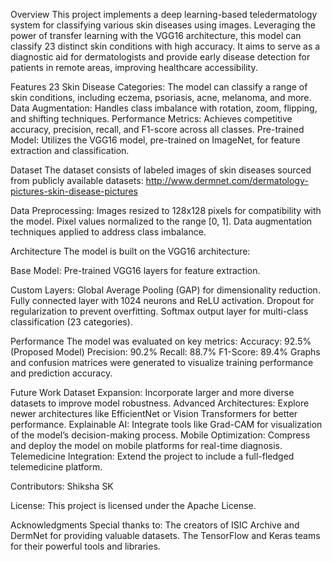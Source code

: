 Overview
This project implements a deep learning-based teledermatology system for classifying various skin diseases using images. Leveraging the power of transfer learning with the VGG16 architecture, this model can classify 23 distinct skin conditions with high accuracy. It aims to serve as a diagnostic aid for dermatologists and provide early disease detection for patients in remote areas, improving healthcare accessibility.

Features
23 Skin Disease Categories: The model can classify a range of skin conditions, including eczema, psoriasis, acne, melanoma, and more.
Data Augmentation: Handles class imbalance with rotation, zoom, flipping, and shifting techniques.
Performance Metrics: Achieves competitive accuracy, precision, recall, and F1-score across all classes.
Pre-trained Model: Utilizes the VGG16 model, pre-trained on ImageNet, for feature extraction and classification.

Dataset
The dataset consists of labeled images of skin diseases sourced from publicly available datasets:
http://www.dermnet.com/dermatology-pictures-skin-disease-pictures

Data Preprocessing:
Images resized to 128x128 pixels for compatibility with the model.
Pixel values normalized to the range [0, 1].
Data augmentation techniques applied to address class imbalance.

Architecture
The model is built on the VGG16 architecture:

Base Model: Pre-trained VGG16 layers for feature extraction.

Custom Layers:
Global Average Pooling (GAP) for dimensionality reduction.
Fully connected layer with 1024 neurons and ReLU activation.
Dropout for regularization to prevent overfitting.
Softmax output layer for multi-class classification (23 categories).

Performance
The model was evaluated on key metrics:
Accuracy: 92.5% (Proposed Model)
Precision: 90.2%
Recall: 88.7%
F1-Score: 89.4%
Graphs and confusion matrices were generated to visualize training performance and prediction accuracy.

Future Work
Dataset Expansion: Incorporate larger and more diverse datasets to improve model robustness.
Advanced Architectures: Explore newer architectures like EfficientNet or Vision Transformers for better performance.
Explainable AI: Integrate tools like Grad-CAM for visualization of the model’s decision-making process.
Mobile Optimization: Compress and deploy the model on mobile platforms for real-time diagnosis.
Telemedicine Integration: Extend the project to include a full-fledged telemedicine platform.

Contributors: Shiksha SK

License:
This project is licensed under the Apache License.

Acknowledgments
Special thanks to:
The creators of ISIC Archive and DermNet for providing valuable datasets.
The TensorFlow and Keras teams for their powerful tools and libraries.
